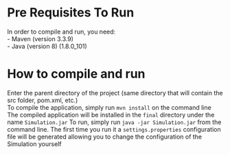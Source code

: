 # Pre Requisites To Run
In order to compile and run, you need:  
    - Maven (version 3.3.9)  
    - Java (version 8) (1.8.0_101)  

# How to compile and run
Enter the parent directory of the project (same directory that will contain the src folder, pom.xml, etc.)  
To compile the application, simply run `mvn install` on the command line  
The compiled application will be installed in the `final` directory under the name `Simulation.jar`
To run, simply run `java -jar Simulation.jar` from the command line. The first time you run it a `settings.properties` configuration file will be generated allowing you to change the configuration of the Simulation yourself
